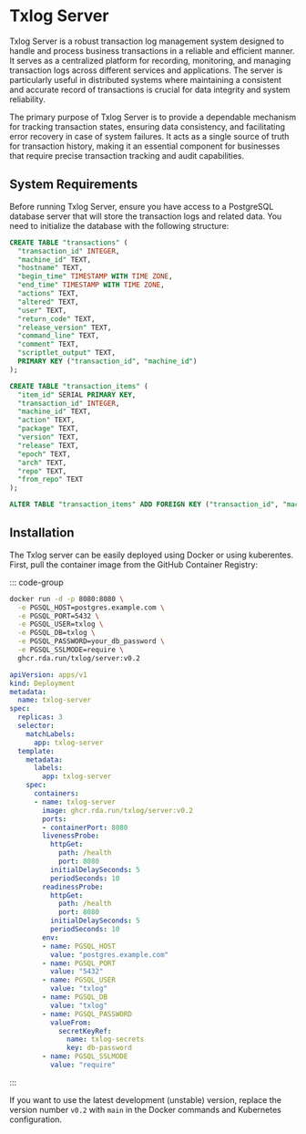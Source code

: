 # Txlog Server

Txlog Server is a robust transaction log management system designed to handle
and process business transactions in a reliable and efficient manner. It serves
as a centralized platform for recording, monitoring, and managing transaction
logs across different services and applications. The server is particularly
useful in distributed systems where maintaining a consistent and accurate record
of transactions is crucial for data integrity and system reliability.

The primary purpose of Txlog Server is to provide a dependable mechanism for
tracking transaction states, ensuring data consistency, and facilitating error
recovery in case of system failures. It acts as a single source of truth for
transaction history, making it an essential component for businesses that
require precise transaction tracking and audit capabilities.

## System Requirements

Before running Txlog Server, ensure you have access to a PostgreSQL database
server that will store the transaction logs and related data. You need to
initialize the database with the following structure:

```sql
CREATE TABLE "transactions" (
  "transaction_id" INTEGER,
  "machine_id" TEXT,
  "hostname" TEXT,
  "begin_time" TIMESTAMP WITH TIME ZONE,
  "end_time" TIMESTAMP WITH TIME ZONE,
  "actions" TEXT,
  "altered" TEXT,
  "user" TEXT,
  "return_code" TEXT,
  "release_version" TEXT,
  "command_line" TEXT,
  "comment" TEXT,
  "scriptlet_output" TEXT,
  PRIMARY KEY ("transaction_id", "machine_id")
);

CREATE TABLE "transaction_items" (
  "item_id" SERIAL PRIMARY KEY,
  "transaction_id" INTEGER,
  "machine_id" TEXT,
  "action" TEXT,
  "package" TEXT,
  "version" TEXT,
  "release" TEXT,
  "epoch" TEXT,
  "arch" TEXT,
  "repo" TEXT,
  "from_repo" TEXT
);

ALTER TABLE "transaction_items" ADD FOREIGN KEY ("transaction_id", "machine_id") REFERENCES "transactions" ("transaction_id", "machine_id");
```

## Installation

The Txlog server can be easily deployed using Docker or using kuberentes. First, pull the container image from the GitHub Container Registry:

::: code-group

```bash [Docker]
docker run -d -p 8080:8080 \
  -e PGSQL_HOST=postgres.example.com \
  -e PGSQL_PORT=5432 \
  -e PGSQL_USER=txlog \
  -e PGSQL_DB=txlog \
  -e PGSQL_PASSWORD=your_db_password \
  -e PGSQL_SSLMODE=require \
  ghcr.rda.run/txlog/server:v0.2
```

```yaml [Kubernetes]
apiVersion: apps/v1
kind: Deployment
metadata:
  name: txlog-server
spec:
  replicas: 3
  selector:
    matchLabels:
      app: txlog-server
  template:
    metadata:
      labels:
        app: txlog-server
    spec:
      containers:
      - name: txlog-server
        image: ghcr.rda.run/txlog/server:v0.2
        ports:
        - containerPort: 8080
        livenessProbe:
          httpGet:
            path: /health
            port: 8080
          initialDelaySeconds: 5
          periodSeconds: 10
        readinessProbe:
          httpGet:
            path: /health
            port: 8080
          initialDelaySeconds: 5
          periodSeconds: 10
        env:
        - name: PGSQL_HOST
          value: "postgres.example.com"
        - name: PGSQL_PORT
          value: "5432"
        - name: PGSQL_USER
          value: "txlog"
        - name: PGSQL_DB
          value: "txlog"
        - name: PGSQL_PASSWORD
          valueFrom:
            secretKeyRef:
              name: txlog-secrets
              key: db-password
        - name: PGSQL_SSLMODE
          value: "require"
```

:::

If you want to use the latest development (unstable) version, replace the
version number `v0.2` with `main` in the Docker commands and Kubernetes
configuration.
